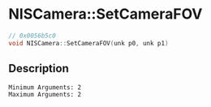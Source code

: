 # NISCamera::SetCameraFOV
```c
// 0x0056b5c0
void NISCamera::SetCameraFOV(unk p0, unk p1)
```
## Description
```
Minimum Arguments: 2
Maximum Arguments: 2
```
